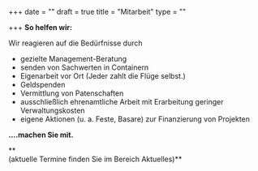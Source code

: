 +++
date = ""
draft = true
title = "Mitarbeit"
type = ""

+++
**So helfen wir:**

Wir reagieren auf die Bedürfnisse durch

* gezielte Management-Beratung
* senden von Sachwerten in Containern
* Eigenarbeit vor Ort (Jeder zahlt die Flüge selbst.)
* Geldspenden
* Vermittlung von Patenschaften
* ausschließlich ehrenamtliche Arbeit mit Erarbeitung geringer Verwaltungskosten
* eigene Aktionen (u. a. Feste, Basare) zur Finanzierung von Projekten

**....machen Sie mit.**

**  
(aktuelle Termine finden Sie im Bereich Aktuelles)**